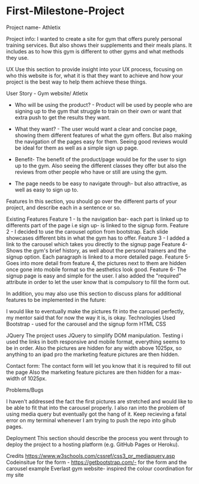 # First-Milestone-Project
Project name- Athletix 

Project info: I wanted to create a site for gym that offers purely personal training services. But also shows their supplements and their meals plans. 
It includes as to how this gym is different to other gyms and what methods they use. 

UX
Use this section to provide insight into your UX process, focusing on who this website is for, what it is that they want to achieve and how your project is the best way to help them achieve these things.

User Story - Gym website/ Atletix


- Who will be using the product? - Product will be used by people who are signing up to the gym that struggle to train on their own or 
want that extra push to get the results they want.


- What they want? - The user would want a clear and concise page, showing them different features of what the gym offers. But also
making the navigation of the pages easy for them. Seeing good reviews would be ideal for them as well as a simple sign up page. 

- Benefit- The benefit of the product/page would be for the user to sign up to the gym. Also seeing the different classes
they offer but also the reviews from other people who have or still are using the gym. 


- The page needs to be easy to navigate through- but also attractive, as well as easy to sign up to. 



Features
In this section, you should go over the different parts of your project, and describe each in a sentence or so.

Existing Features
Feature 1 - Is the navigation bar- each part is linked up to differents part of the page i.e sign up- is linked to the signup form.
Feature 2 - I decided to use the carousel option from bootstrap. Each slide showcases different bits in what the gym has to offer. 
Feature 3 - I added a link to the carousel which takes you directly to the signup page
Feature 4- Shows the gym's brief history, as well about the personal trainers and the signup option. Each paragraph is linked to a more detailed page.
Feature 5- Goes into more detail from feature 4, the pictures next to them are hidden once gone into  mobile format so the aesthetics look good.
Feature 6- The signup page is easy and simple for the user. I also added the "required" attribute in order to let the user know that is compulsory to fill the form out.

In addition, you may also use this section to discuss plans for additional features to be implemented in the future:

I would like to eventually make the pictures fit into the carousel perfectly, my mentor said that for now the way it is, is okay. 
Technologies Used
Bootstrap - used for the carousel and the signup form 
HTML 
CSS 

JQuery
The project uses JQuery to simplify DOM manipulation.
Testing
i used the links in both responsive and mobile format, everything seems to be in order. 
Also the pictures are hidden for any width above 1025px, so anything to an ipad pro the marketing feature pictures are then hidden. 

Contact form:
The contact form will let you know that it is required to fill out the page 
Also the marketing feature pictures are then hidden for a max-width of 1025px. 

Problems/Bugs

I haven't addressed the fact the first pictures are stretched and would like to be able to fit that into the carousel properly.
I also ran into the problem of using media query but eventually got the hang of it. 
Keep recieving a fatal error on my terminal whenever I am trying to push the repo into gihub pages. 




Deployment
This section should describe the process you went through to deploy the project to a hosting platform (e.g. GitHub Pages or Heroku).


Credits
https://www.w3schools.com/cssref/css3_pr_mediaquery.asp 
Codeinsitue for the form - 
https://getbootstrap.com/- for the form and the carousel example 
Everlast gym website- inspired the colour coordination for my site 



